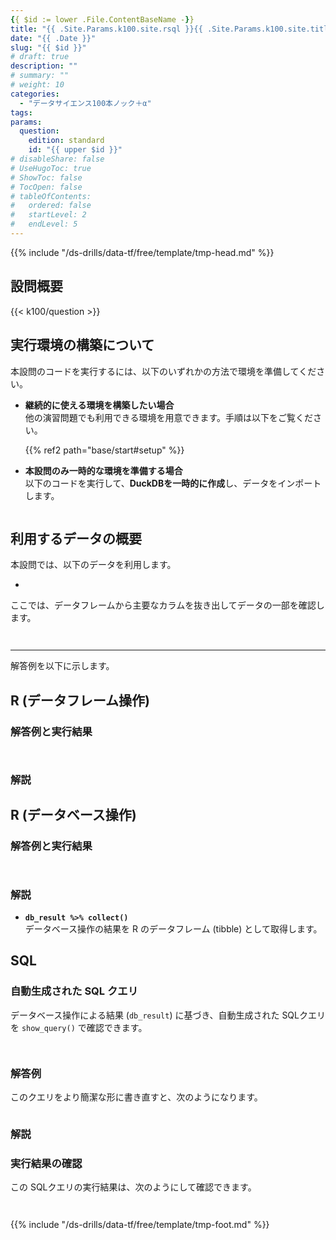 ```yaml
---
{{ $id := lower .File.ContentBaseName -}}
title: "{{ .Site.Params.k100.site.rsql }}{{ .Site.Params.k100.site.titleF }} ({{ .Site.Params.k100.site.edition.s }}) {{ upper .File.ContentBaseName }}"
date: "{{ .Date }}"
slug: "{{ $id }}"
# draft: true
description: ""
# summary: ""
# weight: 10
categories: 
  - "データサイエンス100本ノック＋α"
tags: 
params:
  question: 
    edition: standard
    id: "{{ upper $id }}"
# disableShare: false
# UseHugoToc: true
# ShowToc: false
# TocOpen: false
# tableOfContents:
#   ordered: false
#   startLevel: 2
#   endLevel: 5
---
```


{{% include "/ds-drills/data-tf/free/template/tmp-head.md" %}}

## 設問概要

{{< k100/question >}}

## 実行環境の構築について

本設問のコードを実行するには、以下のいずれかの方法で環境を準備してください。  

- **継続的に使える環境を構築したい場合**  
  他の演習問題でも利用できる環境を用意できます。手順は以下をご覧ください。  

  {{% ref2 path="base/start#setup" %}}

- **本設問のみ一時的な環境を準備する場合**  
  以下のコードを実行して、**DuckDBを一時的に作成**し、データをインポートします。

```r

```

## 利用するデータの概要

本設問では、以下のデータを利用します。

- 

ここでは、データフレームから主要なカラムを抜き出してデータの一部を確認します。

```r

```

```text

```

---

解答例を以下に示します。

## R (データフレーム操作)

### 解答例と実行結果

```r

```

```text

```

### 解説

## R (データベース操作)

### 解答例と実行結果

```r

```

```text

```

### 解説

- **`db_result %>% collect()`**  
  データベース操作の結果を R のデータフレーム (tibble) として取得します。

## SQL

### 自動生成された SQL クエリ

データベース操作による結果 (`db_result`) に基づき、自動生成された SQLクエリを `show_query()` で確認できます。

```r

```

```sql

```

### 解答例

このクエリをより簡潔な形に書き直すと、次のようになります。

```sql

```

### 解説

### 実行結果の確認

この SQLクエリの実行結果は、次のようにして確認できます。

```r

```

```text

```

{{% include "/ds-drills/data-tf/free/template/tmp-foot.md" %}}
